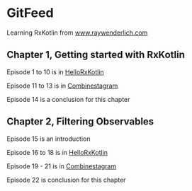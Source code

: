  # GitFeed

Learning RxKotlin from www.raywenderlich.com

## Chapter 1, Getting started with RxKotlin

Episode 1 to 10 is in [HelloRxKotlin](https://github.com/KhinThiriSoe/HelloRxKotlin)

Episode 11 to 13 is in [Combinestagram](https://github.com/KhinThiriSoe/Combinestagram)

Episode 14 is a conclusion for this chapter

## Chapter 2, Filtering Observables

Episode 15 is an introduction

Episode 16 to 18 is in [HelloRxKotlin](https://github.com/KhinThiriSoe/HelloRxKotlin)

Episode 19 - 21 is in [Combinestagram](https://github.com/KhinThiriSoe/Combinestagram)

Episode 22 is conclusion for this chapter
